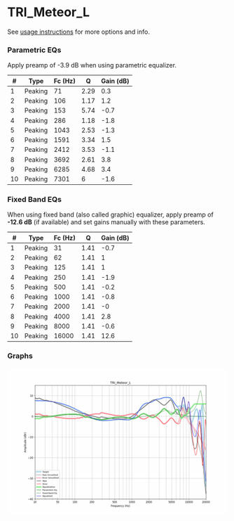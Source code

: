 # TRI_Meteor_L
See [usage instructions](https://github.com/jaakkopasanen/AutoEq#usage) for more options and info.

### Parametric EQs
Apply preamp of -3.9 dB when using parametric equalizer.

|   # | Type    |   Fc (Hz) |    Q |   Gain (dB) |
|-----|---------|-----------|------|-------------|
|   1 | Peaking |        71 | 2.29 |         0.3 |
|   2 | Peaking |       106 | 1.17 |         1.2 |
|   3 | Peaking |       153 | 5.74 |        -0.7 |
|   4 | Peaking |       286 | 1.18 |        -1.8 |
|   5 | Peaking |      1043 | 2.53 |        -1.3 |
|   6 | Peaking |      1591 | 3.34 |         1.5 |
|   7 | Peaking |      2412 | 3.53 |        -1.1 |
|   8 | Peaking |      3692 | 2.61 |         3.8 |
|   9 | Peaking |      6285 | 4.68 |         3.4 |
|  10 | Peaking |      7301 | 6    |        -1.6 |

### Fixed Band EQs
When using fixed band (also called graphic) equalizer, apply preamp of **-12.6 dB** (if available) and set gains manually with these parameters.

|   # | Type    |   Fc (Hz) |    Q |   Gain (dB) |
|-----|---------|-----------|------|-------------|
|   1 | Peaking |        31 | 1.41 |        -0.7 |
|   2 | Peaking |        62 | 1.41 |         1   |
|   3 | Peaking |       125 | 1.41 |         1   |
|   4 | Peaking |       250 | 1.41 |        -1.9 |
|   5 | Peaking |       500 | 1.41 |        -0.2 |
|   6 | Peaking |      1000 | 1.41 |        -0.8 |
|   7 | Peaking |      2000 | 1.41 |        -0   |
|   8 | Peaking |      4000 | 1.41 |         2.8 |
|   9 | Peaking |      8000 | 1.41 |        -0.6 |
|  10 | Peaking |     16000 | 1.41 |        12.6 |

### Graphs
![](./TRI_Meteor_L.png)
